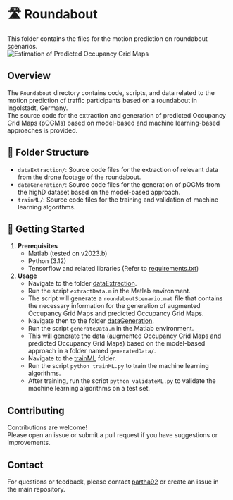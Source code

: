 # 🛣️ Roundabout

This folder contains the files for the motion prediction on roundabout scenarios.  
![Estimation of Predicted Occupancy Grid Maps](https://github.com/user-attachments/assets/e28881ed-ee49-4535-9c1d-4b107c07f984)


## Overview

The `Roundabout` directory contains code, scripts, and data related to the motion prediction of traffic participants based on a roundabout in Ingolstadt, Germany.  
The source code for the extraction and generation of predicted Occupancy Grid Maps (pOGMs) based on model-based and machine learning-based approaches is provided.

## 📁 Folder Structure

- `dataExtraction/`: Source code files for the extraction of relevant data from the drone footage of the roundabout. 
- `dataGeneration/`: Source code files for the generation of pOGMs from the highD dataset based on the model-based approach.  
- `trainML/`: Source code files for the training and validation of machine learning algorithms. 

## 🚀 Getting Started

1. **Prerequisites**  
   - Matlab (tested on v2023.b)
   - Python (3.12)
   - Tensorflow and related libraries (Refer to [requirements.txt](requirements.txt))
2. **Usage**  
   - Navigate to the folder [dataExtraction](dataExtraction/).
   - Run the script `extractData.m` in the Matlab environment.
   - The script will generate a `roundaboutScenario.mat` file that contains the necessary information for the generation of augmented Occupancy Grid Maps and predicted Occupancy Grid Maps.
   - Navigate then to the folder [dataGeneration](dataGeneration/). 
   - Run the script `generateData.m` in the Matlab environment.
   - This will generate the data (augmented Occupancy Grid Maps and predicted Occupancy Grid Maps) based on the model-based approach in a folder named `generatedData/`.
   - Navigate to the [trainML](trainML/) folder. 
   - Run the script `python trainML.py` to train the machine learning algorithms.
   - After training, run the script `python validateML.py` to validate the machine learning algorithms on a test set. 

## Contributing

Contributions are welcome!  
Please open an issue or submit a pull request if you have suggestions or improvements.

## Contact

For questions or feedback, please contact [partha92](https://github.com/partha92) or create an issue in the main repository.
